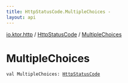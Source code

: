 ```yaml
---
title: HttpStatusCode.MultipleChoices - 
layout: api
---
```


<div class='api-docs-breadcrumbs'><a href="../index.html">io.ktor.http</a> / <a href="index.html">HttpStatusCode</a> / <a href="./-multiple-choices.html">MultipleChoices</a></div>

# MultipleChoices

<div class="signature"><code><span class="keyword">val </span><span class="identifier">MultipleChoices</span><span class="symbol">: </span><a href="index.html"><span class="identifier">HttpStatusCode</span></a></code></div>
